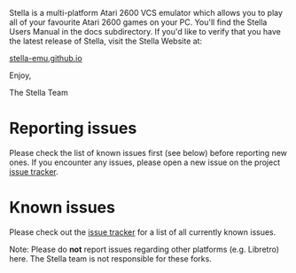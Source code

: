 Stella is a multi-platform Atari 2600 VCS emulator which allows you to
play all of your favourite Atari 2600 games on your PC.  You'll find the
Stella Users Manual in the docs subdirectory.  If you'd like to verify
that you have the latest release of Stella, visit the Stella Website at:

  [stella-emu.github.io](https://stella-emu.github.io)

Enjoy,

The Stella Team

# Reporting issues

Please check the list of known issues first (see below) before reporting new ones.
If you encounter any issues, please open a new issue on the project
[issue tracker](https://github.com/stella-emu/stella/issues).

# Known issues

Please check out the [issue tracker](https://github.com/stella-emu/stella/issues) for
a list of all currently known issues.

Note: Please do **not** report issues regarding other platforms (e.g. Libretro) here. The 
Stella team is not responsible for these forks. 
